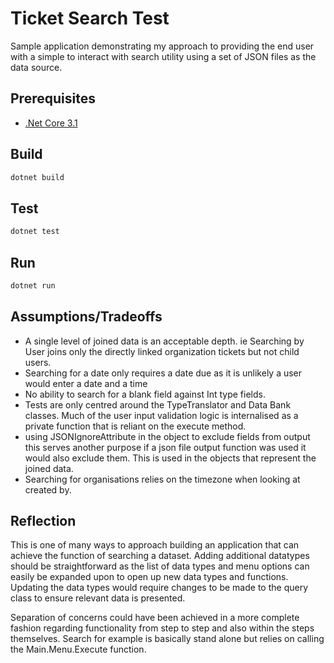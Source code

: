 # Ticket Search Test

Sample application demonstrating my approach to providing the end user with a simple to interact with search utility using a set of JSON files as the data source.

## Prerequisites

- [.Net Core 3.1](https://dotnet.microsoft.com/download/dotnet/3.1)

## Build

```bash
dotnet build
```

## Test

```bash
dotnet test
```

## Run

```bash
dotnet run
```

## Assumptions/Tradeoffs

- A single level of joined data is an acceptable depth. ie Searching by User joins only the directly linked organization tickets but not child users.
- Searching for a date only requires a date due as it is unlikely a user would enter a date and a time
- No ability to search for a blank field against Int type fields.
- Tests are only centred around the TypeTranslator and Data Bank classes. Much of the user input validation logic is internalised as a private function that is reliant on the execute method.
- using JSONIgnoreAttribute in the object to exclude fields from output this serves another purpose if a json file output function was used it would also exclude them. This is used in the objects that represent the joined data.
- Searching for organisations relies on the timezone when looking at created by.

## Reflection

This is one of many ways to approach building an application that can achieve the function of searching a dataset. Adding additional datatypes should be straightforward as the list of data types and menu options can easily be expanded upon to open up new data types and functions. Updating the data types would require changes to be made to the query class to ensure relevant data is presented.

Separation of concerns could have been achieved in a more complete fashion regarding functionality from step to step and also within the steps themselves. Search for example is basically stand alone but relies on calling the Main.Menu.Execute function.
